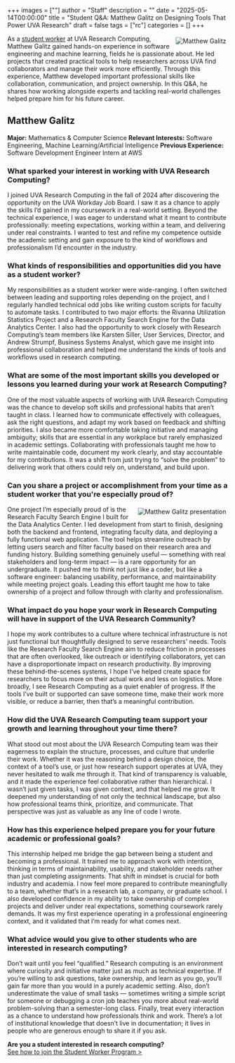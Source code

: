 +++
images = [""]
author = "Staff"
description = ""
date = "2025-05-14T00:00:00"
title = "Student Q&A: Matthew Galitz on Designing Tools That Power UVA Research"
draft = false
tags = ["rc"]
categories = []
+++

<img src="/images/2025-students/matthew-1.png" alt="Matthew Galitz" style="max-width:50%;margin:5px;float:right;">

As a [student worker](https://www.rc.virginia.edu/about/students/) at UVA Research Computing, Matthew Galitz gained hands-on experience in software engineering and machine learning, fields he is passionate about. He led projects that created practical tools to help researchers across UVA find collaborators and manage their work more efficiently. Through this experience, Matthew developed important professional skills like collaboration, communication, and project ownership. In this Q&A, he shares how working alongside experts and tackling real-world challenges helped prepare him for his future career.

## Matthew Galitz 

__Major:__ Mathematics & Computer Science 
__Relevant Interests:__ Software Engineering, Machine Learning/Artificial Intelligence 
__Previous Experience:__ Software Development Engineer Intern at AWS 
 
### What sparked your interest in working with UVA Research Computing?  

I joined UVA Research Computing in the fall of 2024 after discovering the opportunity on the UVA Workday Job Board. I saw it as a chance to apply the skills I’d gained in my coursework in a real-world setting. Beyond the technical experience, I was eager to understand what it meant to contribute professionally: meeting expectations, working within a team, and delivering under real constraints. I wanted to test and refine my competence outside the academic setting and gain exposure to the kind of workflows and professionalism I’d encounter in the industry. 
 
### What kinds of responsibilities and opportunities did you have as a student worker?  

My responsibilities as a student worker were wide-ranging. I often switched between leading and supporting roles depending on the project, and I regularly handled technical odd jobs like writing custom scripts for faculty to automate tasks. I contributed to two major efforts: the Rivanna Utilization Statistics Project and a Research Faculty Search Engine for the Data Analytics Center. I also had the opportunity to work closely with Research Computing’s team members like Karsten Siller, User Services, Director, and Andrew Strumpf, Business Systems Analyst, which gave me insight into professional collaboration and helped me understand the kinds of tools and workflows used in research computing. 
 
### What are some of the most important skills you developed or lessons you learned during your work at Research Computing?  

One of the most valuable aspects of working with UVA Research Computing was the chance to develop soft skills and professional habits that aren’t taught in class. I learned how to communicate effectively with colleagues, ask the right questions, and adapt my work based on feedback and shifting priorities. I also became more comfortable taking initiative and managing ambiguity; skills that are essential in any workplace but rarely emphasized in academic settings. Collaborating with professionals taught me how to write maintainable code, document my work clearly, and stay accountable for my contributions. It was a shift from just trying to “solve the problem” to delivering work that others could rely on, understand, and build upon. 

### Can you share a project or accomplishment from your time as a student worker that you're especially proud of?

<img src="/images/2025-students/matthew-2.png" alt="Matthew Galitz presentation" style="max-width:50%;margin:5px;float:right;">

One project I’m especially proud of is the Research Faculty Search Engine I built for the Data Analytics Center. I led development from start to finish, designing both the backend and frontend, integrating faculty data, and deploying a fully functional web application. The tool helps streamline outreach by letting users search and filter faculty based on their research area and funding history. Building something genuinely useful — something with real stakeholders and long-term impact — is a rare opportunity for an undergraduate. It pushed me to think not just like a coder, but like a software engineer: balancing usability, performance, and maintainability while meeting project goals. Leading this effort taught me how to take ownership of a project and follow through with clarity and professionalism.

### What impact do you hope your work in Research Computing will have in support of the UVA Research Community? 

I hope my work contributes to a culture where technical infrastructure is not just functional but thoughtfully designed to serve researchers' needs. Tools like the Research Faculty Search Engine aim to reduce friction in processes that are often overlooked, like outreach or identifying collaborators, yet can have a disproportionate impact on research productivity. By improving these behind-the-scenes systems, I hope I’ve helped create space for researchers to focus more on their actual work and less on logistics. More broadly, I see Research Computing as a quiet enabler of progress. If the tools I’ve built or supported can save someone time, make their work more visible, or reduce a barrier, then that’s a meaningful contribution. 
 
### How did the UVA Research Computing team support your growth and learning throughout your time there?  

What stood out most about the UVA Research Computing team was their eagerness to explain the structure, processes, and culture that underlie their work. Whether it was the reasoning behind a design choice, the context of a tool’s use, or just how research support operates at UVA, they never hesitated to walk me through it. That kind of transparency is valuable, and it made the experience feel collaborative rather than hierarchical. I wasn’t just given tasks, I was given context, and that helped me grow. It deepened my understanding of not only the technical landscape, but also how professional teams think, prioritize, and communicate. That perspective was just as valuable as any line of code I wrote. 
 
### How has this experience helped prepare you for your future academic or professional goals?  
 
This internship helped me bridge the gap between being a student and becoming a professional. It trained me to approach work with intention, thinking in terms of maintainability, usability, and stakeholder needs rather than just completing assignments. That shift in mindset is crucial for both industry and academia. I now feel more prepared to contribute meaningfully to a team, whether that’s in a research lab, a company, or graduate school. I also developed confidence in my ability to take ownership of complex projects and deliver under real expectations, something coursework rarely demands. It was my first experience operating in a professional engineering context, and it validated that I’m ready for what comes next. 
 
### What advice would you give to other students who are interested in research computing?  

Don’t wait until you feel “qualified.” Research computing is an environment where curiosity and initiative matter just as much as technical expertise. If you’re willing to ask questions, take ownership, and learn as you go, you’ll gain far more than you would in a purely academic setting. Also, don’t underestimate the value of small tasks — sometimes writing a simple script for someone or debugging a cron job teaches you more about real-world problem-solving than a semester-long class. Finally, treat every interaction as a chance to understand how professionals think and work. There’s a lot of institutional knowledge that doesn’t live in documentation; it lives in people who are generous enough to share it if you ask. 

__Are you a student interested in research computing?__  
[See how to join the Student Worker Program >](https://www.rc.virginia.edu/about/students/)